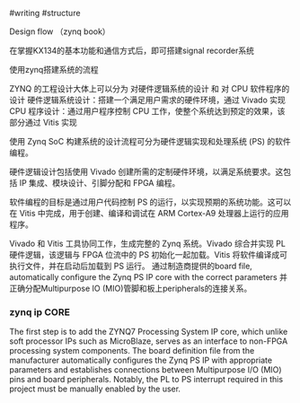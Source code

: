 #writing #structure

Design flow （zynq book） 

在掌握KX134的基本功能和通信方式后，即可搭建signal recorder系统

使用zynq搭建系统的流程 

ZYNQ 的工程设计大体上可以分为 对硬件逻辑系统的设计 和 对 CPU 软件程序的设计 硬件逻辑系统设计：搭建一个满足用户需求的硬件环境，通过 Vivado 实现 CPU 程序设计：通过用户程序控制 CPU 工作，使整个系统达到预定的效果，该部分通过 Vitis 实现 

使用 Zynq SoC 构建系统的设计流程可分为硬件逻辑实现和处理系统 (PS) 的软件编程。 

硬件逻辑设计包括使用 Vivado 创建所需的定制硬件环境，以满足系统要求。这包括 IP 集成、模块设计、引脚分配和 FPGA 编程。 

软件编程的目标是通过用户代码控制 PS 的运行，以实现预期的系统功能。这可以在 Vitis 中完成，用于创建、编译和调试在 ARM Cortex-A9 处理器上运行的应用程序。

Vivado 和 Vitis 工具协同工作，生成完整的 Zynq 系统。Vivado 综合并实现 PL 硬件逻辑，该逻辑与 FPGA 位流中的 PS 初始化一起加载。Vitis 将软件编译成可执行文件，并在启动后加载到 PS 运行。 通过制造商提供的board file, automatically configure the Zynq PS IP core with the correct parameters 并正确分配Multipurpose IO (MIO)管脚和板上peripherals的连接关系。 


### zynq ip CORE 
The first step is to add the ZYNQ7 Processing System IP core, which unlike soft processor IPs such as MicroBlaze, serves as an interface to non-FPGA processing system components. The board definition file from the manufacturer automatically configures the Zynq PS IP with appropriate parameters and establishes connections between Multipurpose I/O (MIO) pins and board peripherals. Notably, the PL to PS interrupt required in this project must be manually enabled by the user.
